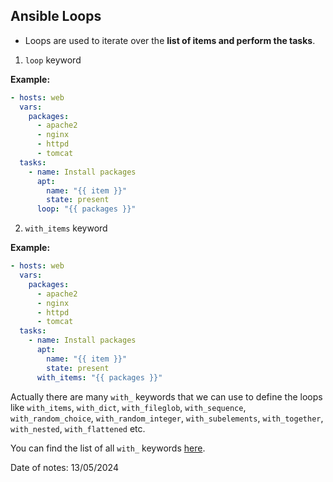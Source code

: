 ## Ansible Loops

- Loops are used to iterate over the **list of items and perform the tasks**.

1. `loop` keyword

**Example:**

```yaml
- hosts: web
  vars:
    packages:
      - apache2
      - nginx
      - httpd
      - tomcat
  tasks:
    - name: Install packages
      apt:
        name: "{{ item }}" 
        state: present
      loop: "{{ packages }}"
```

2. `with_items` keyword

**Example:**

```yaml
- hosts: web
  vars:
    packages:
      - apache2
      - nginx
      - httpd
      - tomcat
  tasks:
    - name: Install packages
      apt:
        name: "{{ item }}" 
        state: present
      with_items: "{{ packages }}"
```

Actually there are many `with_` keywords that we can use to define the loops like `with_items`, `with_dict`, `with_fileglob`, `with_sequence`, `with_random_choice`, `with_random_integer`, `with_subelements`, `with_together`, `with_nested`, `with_flattened` etc.<br>
 
You can find the list of all `with_` keywords [here](https://docs.ansible.com/ansible/latest/user_guide/playbooks_loops.html#looping-over-a-simple-list).

Date of notes: 13/05/2024